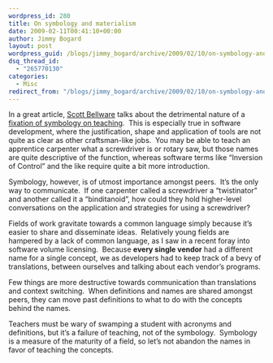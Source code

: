 ```yaml
---
wordpress_id: 280
title: On symbology and materialism
date: 2009-02-11T00:41:10+00:00
author: Jimmy Bogard
layout: post
wordpress_guid: /blogs/jimmy_bogard/archive/2009/02/10/on-symbology-and-materialism.aspx
dsq_thread_id:
  - "265770130"
categories:
  - Misc
redirect_from: "/blogs/jimmy_bogard/archive/2009/02/10/on-symbology-and-materialism.aspx/"
---
```

In a great article, [Scott Bellware](http://blog.scottbellware.com/) talks about the detrimental nature of a [fixation of symbology on teaching](http://blog.scottbellware.com/2009/02/teaching-symbology-and-intellectual_01.html).&#160; This is especially true in software development, where the justification, shape and application of tools are not quite as clear as other craftsman-like jobs.&#160; You may be able to teach an apprentice carpenter what a screwdriver is or rotary saw, but those names are quite descriptive of the function, whereas software terms like “Inversion of Control” and the like require quite a bit more introduction.

Symbology, however, is of utmost importance amongst peers.&#160; It’s the only way to communicate.&#160; If one carpenter called a screwdriver a “twistinator” and another called it a “binditanoid”, how could they hold higher-level conversations on the application and strategies for using a screwdriver?

Fields of work gravitate towards a common language simply because it’s easier to share and disseminate ideas.&#160; Relatively young fields are hampered by a lack of common language, as I saw in a recent foray into software volume licensing.&#160; Because **every single vendor** had a different name for a single concept, we as developers had to keep track of a bevy of translations, between ourselves and talking about each vendor’s programs.

Few things are more destructive towards communication than translations and context switching.&#160; When definitions and names are shared amongst peers, they can move past definitions to what to do with the concepts behind the names.

Teachers must be wary of swamping a student with acronyms and definitions, but it’s a failure of teaching, not of the symbology.&#160; Symbology is a measure of the maturity of a field, so let’s not abandon the names in favor of teaching the concepts.